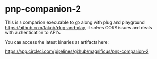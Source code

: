 # pnp-companion-2

This is a companion executable to go along with plug and playground https://github.com/fakob/plug-and-play, it solves CORS issues and deals with authentication to API's.

You can access the latest binaries as artifacts here:

https://app.circleci.com/pipelines/github/magnificus/pnp-companion-2
